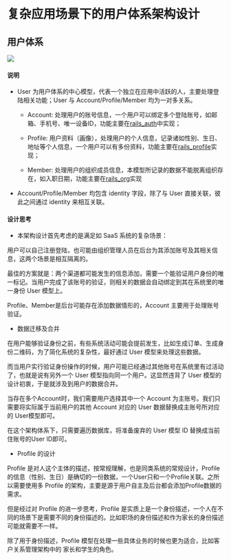 # 复杂应用场景下的用户体系架构设计

## 用户体系

![][image-1]

#### 说明

* User 为用户体系的中心模型，代表一个独立在应用中活跃的人，主要处理登陆相关功能；User 与 Account/Profile/Member 均为一对多关系。

  * Account: 处理用户的账号信息，一个用户可以绑定多个登陆账号，如邮箱、手机号、唯一设备ID，功能主要在[rails\_auth][1]中实现；

  * Profile: 用户资料（画像），处理用户的个人信息，记录诸如性别、生日、地址等个人信息，一个用户可以有多份资料，功能主要在[rails\_profile][2]实现；

  * Member: 处理用户的组织成员信息，本模型所记录的数据不能脱离组织存在，如入职日期，功能主要在[rails\_org][3]实现

* Account/Profile/Member 均包含 identity 字段，除了与 User 直接关联，彼此之间通过 identity 来相互关联。

#### 设计思考

* 本架构设计首先考虑的是满足如 SaaS 系统的复杂场景：

用户可以自己注册登陆，也可能由组织管理人员在后台为其添加账号及其相关信息，这两个场景是相互隔离的。

最佳的方案就是：两个渠道都可能发生的信息添加，需要一个能验证用户身份的唯一标记。当用户完成了该账号的验证，则相关的数据会自动绑定到其在系统里的唯一身份 User 模型上。

Profile、Member是后台可能存在添加数据情形的，Account 主要用于处理账号验证。

* 数据迁移及合并

在用户能够验证身份之前，有些系统活动可能会提前发生，比如生成订单、生成身份二维码，为了简化系统的复杂性，最好通过 User 模型来处理这些数据。

而当用户实行验证身份操作的时候，用户可能已经通过其他账号在系统里有过活动了，也就是说有另外一个 User 模型指向同一个用户。这显然违背了 User 模型的设计初衷，于是就涉及到用户的数据合并。

当存在多个Account时，我们需要用户选择其中一个 Account 为主账号。我们只需要将实际属于当前用户的其他 Account 对应的 User 数据替换成主账号所对应的 User模型即可。

在这个架构体系下，只需要遍历数据库，将准备废弃的 User 模型 ID 替换成当前住账号的User ID即可。

* Profile 的设计

Profile 是对人这个主体的描述，按常规理解，也是同类系统的常规设计，Profile的信息（性别、生日）是确切的一份数据，一个User只和一个Profile关联。之所以需要使用多 Profile 的架构，主要是源于用户自主及后台都会添加Profile数据的需求。

但是经过对 Profile 的进一步思考，Profile 是实质上是一个身份描述，一个人在不同的场景下是需要不同的身份描述的。比如职场的身份描述和作为家长的身份描述可能就需要不一样。

除了用于身份描述，Profile 模型在处理一些具体业务的时候也更为适合，比如客户关系管理架构中的 家长和学生的角色。


[1]:	https://github.com/work-design/rails_auth
[2]:	https://github.com/work-design/rails_profile
[3]:	https://github.com/work-design/rails_org

[image-1]:	assets/images/user.png